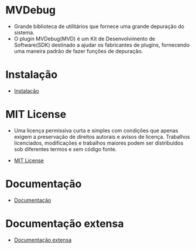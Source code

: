 # MVDebug

- Grande biblioteca de utilitários que fornece uma grande depuração do sistema.
- O plugin MVDebug(MVD) é um Kit de Desenvolvimento de Software(SDK) destinado a ajudar os fabricantes de plugins, fornecendo uma maneira padrão de fazer funções de depuração.

# Instalação

- [Instalação](https://github.com/GuilhermeSantos001/MVDebug/blob/master/Installation.md)

# MIT License

- Uma licença permissiva curta e simples com condições que apenas exigem a preservação de direitos autorais e avisos de licença. Trabalhos licenciados, modificações e trabalhos maiores podem ser distribuídos sob diferentes termos e sem código fonte.

- [MIT License](https://github.com/GuilhermeSantos001/MVDebug/blob/master/LICENSE)

# Documentação

- [Documentação](https://github.com/GuilhermeSantos001/MVDebug/blob/master/Documentation.md)

# Documentação extensa

- [Documentação extensa](https://github.com/GuilhermeSantos001/MVDebug/blob/master/ExtendedDocumentation.md)
